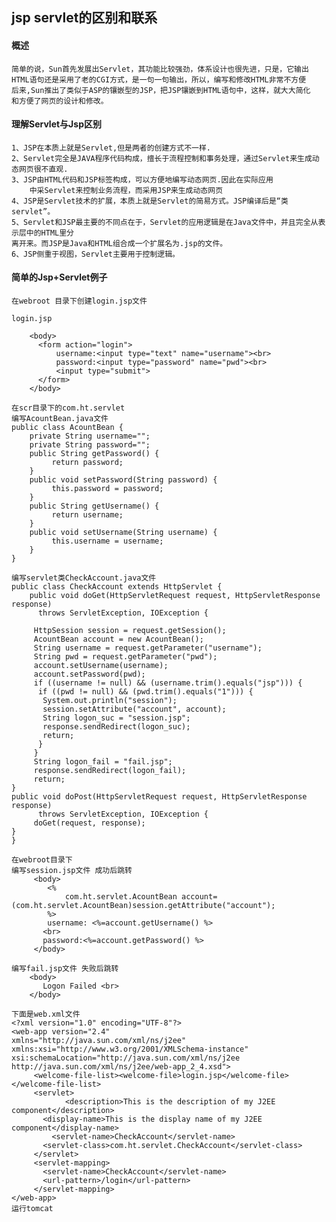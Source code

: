 ## jsp servlet的区别和联系

#### 概述
    简单的说，Sun首先发展出Servlet，其功能比较强劲，体系设计也很先进，只是，它输出
    HTML语句还是采用了老的CGI方式，是一句一句输出，所以，编写和修改HTML非常不方便
    后来,Sun推出了类似于ASP的镶嵌型的JSP，把JSP镶嵌到HTML语句中，这样，就大大简化
    和方便了网页的设计和修改。
    
#### 理解Servlet与Jsp区别    
    1、JSP在本质上就是Servlet,但是两者的创建方式不一样.
    2、Servlet完全是JAVA程序代码构成，擅长于流程控制和事务处理，通过Servlet来生成动态网页很不直观.
    3、JSP由HTML代码和JSP标签构成，可以方便地编写动态网页.因此在实际应用
        中采Servlet来控制业务流程，而采用JSP来生成动态网页
    4、JSP是Servlet技术的扩展，本质上就是Servlet的简易方式。JSP编译后是“类servlet”。
    5、Servlet和JSP最主要的不同点在于，Servlet的应用逻辑是在Java文件中，并且完全从表示层中的HTML里分
    离开来。而JSP是Java和HTML组合成一个扩展名为.jsp的文件。
    6、JSP侧重于视图，Servlet主要用于控制逻辑。
#### 简单的Jsp+Servlet例子
    在webroot 目录下创建login.jsp文件
```
login.jsp

    <body>
      <form action="login">
          username:<input type="text" name="username"><br>
          password:<input type="password" name="pwd"><br>
          <input type="submit"> 
      </form>
    </body>

在scr目录下的com.ht.servlet
编写AcountBean.java文件
public class AcountBean {
    private String username="";
    private String password="";
    public String getPassword() {
         return password;
    }
    public void setPassword(String password) {
         this.password = password;
    }
    public String getUsername() {
         return username;
    }
    public void setUsername(String username) {
         this.username = username;
    }
}

编写servlet类CheckAccount.java文件
public class CheckAccount extends HttpServlet {
    public void doGet(HttpServletRequest request, HttpServletResponse response)
      throws ServletException, IOException {
      
     HttpSession session = request.getSession();
     AcountBean account = new AcountBean();
     String username = request.getParameter("username");
     String pwd = request.getParameter("pwd");
     account.setUsername(username);
     account.setPassword(pwd);
     if ((username != null) && (username.trim().equals("jsp"))) {
      if ((pwd != null) && (pwd.trim().equals("1"))) {
       System.out.println("session");
       session.setAttribute("account", account);
       String logon_suc = "session.jsp";
       response.sendRedirect(logon_suc);
       return;
      }
     }
     String logon_fail = "fail.jsp";
     response.sendRedirect(logon_fail);
     return;
}
public void doPost(HttpServletRequest request, HttpServletResponse response)
      throws ServletException, IOException {
     doGet(request, response);
}
}

在webroot目录下
编写session.jsp文件 成功后跳转
     <body>
        <%
            com.ht.servlet.AcountBean account=(com.ht.servlet.AcountBean)session.getAttribute("account");
        %>
        username: <%=account.getUsername() %>
       <br>
       password:<%=account.getPassword() %>
     </body>

编写fail.jsp文件 失败后跳转
    <body>
       Logon Failed <br>
    </body>

下面是web.xml文件
<?xml version="1.0" encoding="UTF-8"?>
<web-app version="2.4" 
xmlns="http://java.sun.com/xml/ns/j2ee" 
xmlns:xsi="http://www.w3.org/2001/XMLSchema-instance" 
xsi:schemaLocation="http://java.sun.com/xml/ns/j2ee 
http://java.sun.com/xml/ns/j2ee/web-app_2_4.xsd">
     <welcome-file-list><welcome-file>login.jsp</welcome-file></welcome-file-list>
     <servlet>
            <description>This is the description of my J2EE component</description>
       <display-name>This is the display name of my J2EE component</display-name>
         <servlet-name>CheckAccount</servlet-name>
       <servlet-class>com.ht.servlet.CheckAccount</servlet-class>
     </servlet>
     <servlet-mapping>
       <servlet-name>CheckAccount</servlet-name>
       <url-pattern>/login</url-pattern>
     </servlet-mapping>
</web-app>
运行tomcat
```